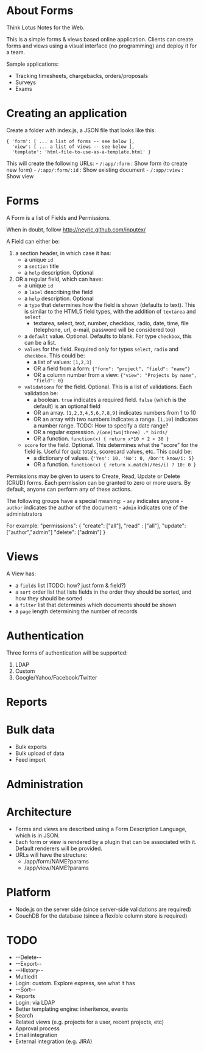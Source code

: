 About Forms
===========

Think Lotus Notes for the Web.

This is a simple forms & views based online application.
Clients can create forms and views using a visual interface (no programming)
and deploy it for a team.

Sample applications:

- Tracking timesheets, chargebacks, orders/proposals
- Surveys
- Exams

Creating an application
=======================
Create a folder with index.js, a JSON file that looks like this:

    { 'form': [ ... a list of forms -- see below ],
      'view': [ ... a list of views -- see below ],
      'template': 'html-file-to-use-as-a-template.html' }

This will create the following URLs:
    - `/:app/:form`     : Show form (to create new form)
    - `/:app/:form/:id` : Show existing document
    - `/:app/:view`     : Show view

Forms
========
A Form is a list of Fields and Permissions.

When in doubt, follow http://neyric.github.com/inputex/

A Field can either be:

1. a section header, in which case it has:
    - a unique `id`
    - a `section` title
    - a `help` description. Optional
2. OR a regular field, which can have:
    - a unique `id`
    - a `label` describing the field
    - a `help` description. Optional
    - a `type` that determines how the field is shown (defaults to text). This is similar to the HTML5 field types, with the addition of `textarea` and `select`
        - textarea, select, text, number, checkbox, radio, date, time, file (telephone, url, e-mail, password will be considered too)
    - a `default` value. Optional. Defaults to blank. For type `checkbox`, this can be a list.
    - `values` for the field. Required only for types `select`, `radio` and `checkbox`. This could be:
        - a list of values: `[1,2,3]`
        - OR a field from a form: `{"form": "project", "field": "name"}`
        - OR a column number from a view: `{"view": "Projects by name", "field": 0}`
    - `validations` for the field. Optional. This is a list of validations. Each validation be:
        - a boolean. `true` indicates a required field. `false` (which is the default) is an optional field
        - OR an array. `[1,2,3,4,5,6,7,8,9]` indicates numbers from 1 to 10
        - OR an array with two numbers indicates a range. `[1,10]` indicates a number range. TODO: How to specify a date range?
        - OR a regular expression. `/(one|two|three) .* birds/`
        - OR a function. `function(x) { return x*10 + 2 < 30 }`
    - `score` for the field. Optional. This determines what the "score" for the field is. Useful for quiz totals, scorecard values, etc. This could be:
        - a dictionary of values. `{'Yes': 10, 'No': 0, /Don't know/i: 5}`
        - OR a function. `function(x) { return x.match(/Yes/i) ? 10: 0 }`

Permissions may be given to users to Create, Read, Update or Delete (CRUD) forms.
Each permission can be granted to zero or more users. By default, anyone can perform any of these actions.

The following groups have a special meaning:
    - `any` indicates anyone
    - `author` indicates the author of the document
    - `admin` indicates one of the administrators

For example:
    "permissions": {
      "create": ["all"],
      "read"  : ["all"],
      "update": ["author","admin"]
      "delete": ["admin"]
    }


Views
=====
A View has:

- a `fields` list (TODO: how? just form & field?)
- a `sort` order list that lists fields in the order they should be sorted, and how they should be sorted
- a `filter` list that determines which documents should be shown
- a `page` length determining the number of records

Authentication
==============
Three forms of authentication will be supported:
1. LDAP
2. Custom
3. Google/Yahoo/Facebook/Twitter

Reports
=======

Bulk data
=========
- Bulk exports
- Bulk upload of data
- Feed import

Administration
==============


Architecture
============
- Forms and views are described using a Form Description Language, which is in JSON.
- Each form or view is rendered by a plugin that can be associated with it. Default renderers will be provided.
- URLs will have the structure:
    - /app/form/NAME?params
    - /app/view/NAME?params


Platform
========
- Node.js on the server side (since server-side validations are required)
- CouchDB for the database (since a flexible column store is required)

TODO
====
- --Delete--
- --Export--
- --History--
- Multiedit
- Login: custom. Explore express, see what it has
- --Sort--
- Reports
- Login: via LDAP
- Better templating engine: inheritence, events
- Search
- Related views (e.g. projects for a user, recent projects, etc)
- Approval process
- Email integration
- External integration (e.g. JIRA)
